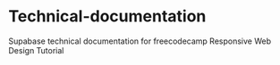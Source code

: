 # Technical-documentation
Supabase technical documentation for freecodecamp Responsive Web Design Tutorial
